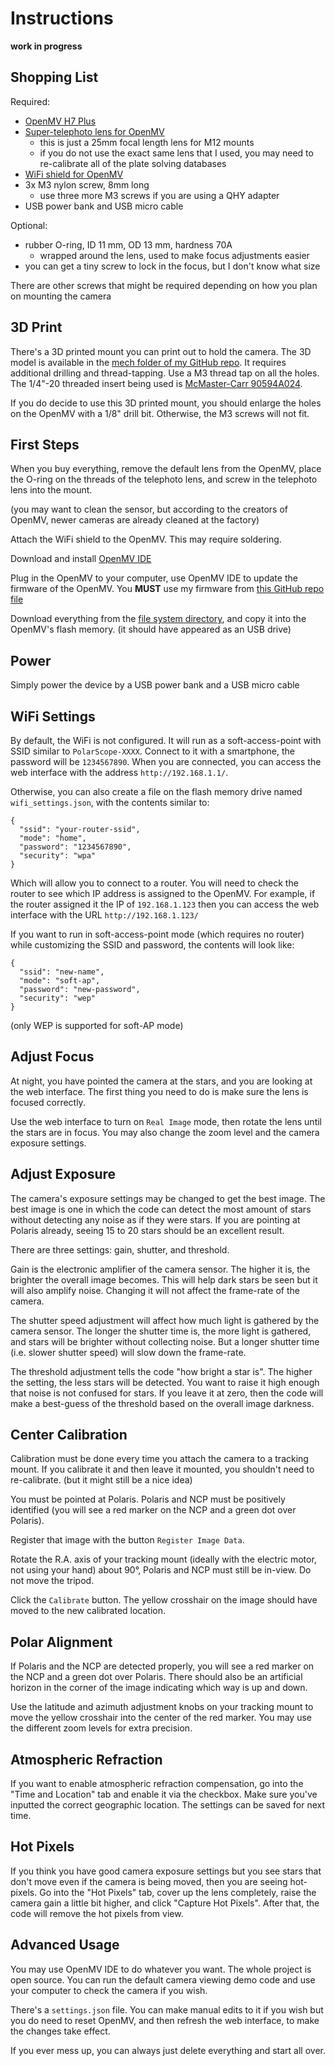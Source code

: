 Instructions
============

**work in progress**

Shopping List
-------------

Required:

 * [OpenMV H7 Plus](https://openmv.io/collections/products/products/openmv-cam-h7-plus)
 * [Super-telephoto lens for OpenMV](https://openmv.io/collections/lenses/products/super-telephoto-lens)
   * this is just a 25mm focal length lens for M12 mounts
   * if you do not use the exact same lens that I used, you may need to re-calibrate all of the plate solving databases
 * [WiFi shield for OpenMV](https://openmv.io/collections/shields/products/wifi-shield-1)
 * 3x M3 nylon screw, 8mm long
   * use three more M3 screws if you are using a QHY adapter
 * USB power bank and USB micro cable

Optional:

 * rubber O-ring, ID 11 mm, OD 13 mm, hardness 70A
   * wrapped around the lens, used to make focus adjustments easier
 * you can get a tiny screw to lock in the focus, but I don't know what size

There are other screws that might be required depending on how you plan on mounting the camera

3D Print
--------

There's a 3D printed mount you can print out to hold the camera. The 3D model is available in the [mech folder of my GitHub repo](../mech/README.md). It requires additional drilling and thread-tapping. Use a M3 thread tap on all the holes. The 1/4"-20 threaded insert being used is [McMaster-Carr 90594A024](https://www.mcmaster.com/90594A024/).

If you do decide to use this 3D printed mount, you should enlarge the holes on the OpenMV with a 1/8" drill bit. Otherwise, the M3 screws will not fit.

First Steps
-----------

When you buy everything, remove the default lens from the OpenMV, place the O-ring on the threads of the telephoto lens, and screw in the telephoto lens into the mount.

(you may want to clean the sensor, but according to the creators of OpenMV, newer cameras are already cleaned at the factory)

Attach the WiFi shield to the OpenMV. This may require soldering.

Download and install [OpenMV IDE](https://openmv.io/pages/download)

Plug in the OpenMV to your computer, use OpenMV IDE to update the firmware of the OpenMV. You **MUST** use my firmware from [this GitHub repo file](https://github.com/frank26080115/OpemMV-Astrophotography-Gear/blob/master/openmv_fw/firmware.bin)

Download everything from the [file system directory](https://github.com/frank26080115/OpemMV-Astrophotography-Gear/tree/master/openmv_filesys), and copy it into the OpenMV's flash memory. (it should have appeared as an USB drive)

Power
-----

Simply power the device by a USB power bank and a USB micro cable

WiFi Settings
-------------

By default, the WiFi is not configured. It will run as a soft-access-point with SSID similar to `PolarScope-XXXX`. Connect to it with a smartphone, the password will be `1234567890`. When you are connected, you can access the web interface with the address `http://192.168.1.1/`.

Otherwise, you can also create a file on the flash memory drive named `wifi_settings.json`, with the contents similar to:

    {
      "ssid": "your-router-ssid",
      "mode": "home",
      "password": "1234567890",
      "security": "wpa"
    }

Which will allow you to connect to a router. You will need to check the router to see which IP address is assigned to the OpenMV. For example, if the router assigned it the IP of `192.168.1.123` then you can access the web interface with the URL `http://192.168.1.123/`

If you want to run in soft-access-point mode (which requires no router) while customizing the SSID and password, the contents will look like:

    {
      "ssid": "new-name",
      "mode": "soft-ap",
      "password": "new-password",
      "security": "wep"
    }

(only WEP is supported for soft-AP mode)

Adjust Focus
------------

At night, you have pointed the camera at the stars, and you are looking at the web interface. The first thing you need to do is make sure the lens is focused correctly.

Use the web interface to turn on `Real Image` mode, then rotate the lens until the stars are in focus. You may also change the zoom level and the camera exposure settings.

Adjust Exposure
---------------

The camera's exposure settings may be changed to get the best image. The best image is one in which the code can detect the most amount of stars without detecting any noise as if they were stars. If you are pointing at Polaris already, seeing 15 to 20 stars should be an excellent result.

There are three settings: gain, shutter, and threshold.

Gain is the electronic amplifier of the camera sensor. The higher it is, the brighter the overall image becomes. This will help dark stars be seen but it will also amplify noise. Changing it will not affect the frame-rate of the camera.

The shutter speed adjustment will affect how much light is gathered by the camera sensor. The longer the shutter time is, the more light is gathered, and stars will be brighter without collecting noise. But a longer shutter time (i.e. slower shutter speed) will slow down the frame-rate.

The threshold adjustment tells the code "how bright a star is". The higher the setting, the less stars will be detected. You want to raise it high enough that noise is not confused for stars. If you leave it at zero, then the code will make a best-guess of the threshold based on the overall image darkness.

Center Calibration
------------------

Calibration must be done every time you attach the camera to a tracking mount. If you calibrate it and then leave it mounted, you shouldn't need to re-calibrate. (but it might still be a nice idea)

You must be pointed at Polaris. Polaris and NCP must be positively identified (you will see a red marker on the NCP and a green dot over Polaris).

Register that image with the button `Register Image Data`.

Rotate the R.A. axis of your tracking mount (ideally with the electric motor, not using your hand) about 90°, Polaris and NCP must still be in-view. Do not move the tripod.

Click the `Calibrate` button. The yellow crosshair on the image should have moved to the new calibrated location.

Polar Alignment
---------------

If Polaris and the NCP are detected properly, you will see a red marker on the NCP and a green dot over Polaris. There should also be an artificial horizon in the corner of the image indicating which way is up and down.

Use the latitude and azimuth adjustment knobs on your tracking mount to move the yellow crosshair into the center of the red marker. You may use the different zoom levels for extra precision.

Atmospheric Refraction
----------------------

If you want to enable atmospheric refraction compensation, go into the "Time and Location" tab and enable it via the checkbox. Make sure you've inputted the correct geographic location. The settings can be saved for next time.

Hot Pixels
----------

If you think you have good camera exposure settings but you see stars that don't move even if the camera is being moved, then you are seeing hot-pixels. Go into the "Hot Pixels" tab, cover up the lens completely, raise the camera gain a little bit higher, and click "Capture Hot Pixels". After that, the code will remove the hot pixels from view.

Advanced Usage
--------------

You may use OpenMV IDE to do whatever you want. The whole project is open source. You can run the default camera viewing demo code and use your computer to check the camera if you wish.

There's a `settings.json` file. You can make manual edits to it if you wish but you do need to reset OpenMV, and then refresh the web interface, to make the changes take effect.

If you ever mess up, you can always just delete everything and start all over.

